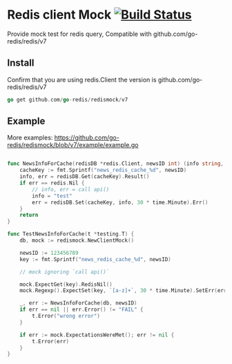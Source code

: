 # Redis client Mock [![Build Status](https://travis-ci.com/go-redis/redismock.svg?branch=v7)](https://travis-ci.com/go-redis/redismock)

Provide mock test for redis query, Compatible with github.com/go-redis/redis/v7

## Install

Confirm that you are using redis.Client the version is github.com/go-redis/redis/v7

```go
go get github.com/go-redis/redismock/v7
```

## Example

More examples: https://github.com/go-redis/redismock/blob/v7/example/example.go

```go

func NewsInfoForCache(redisDB *redis.Client, newsID int) (info string, err error) {
	cacheKey := fmt.Sprintf("news_redis_cache_%d", newsID)
	info, err = redisDB.Get(cacheKey).Result()
	if err == redis.Nil {
		// info, err = call api()
		info = "test"
		err = redisDB.Set(cacheKey, info, 30 * time.Minute).Err()
	}
	return
}

func TestNewsInfoForCache(t *testing.T) {
	db, mock := redismock.NewClientMock()

	newsID := 123456789
	key := fmt.Sprintf("news_redis_cache_%d", newsID)

	// mock ignoring `call api()`

	mock.ExpectGet(key).RedisNil()
	mock.Regexp().ExpectSet(key, `[a-z]+`, 30 * time.Minute).SetErr(errors.New("FAIL"))

	_, err := NewsInfoForCache(db, newsID)
	if err == nil || err.Error() != "FAIL" {
		t.Error("wrong error")
	}

	if err := mock.ExpectationsWereMet(); err != nil {
		t.Error(err)
	}
}
```